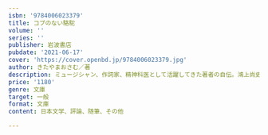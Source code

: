 ```yaml
---
isbn: '9784006023379'
title: コブのない駱駝
volume: ''
series: ''
publisher: 岩波書店
pubdate: '2021-06-17'
cover: 'https://cover.openbd.jp/9784006023379.jpg'
author: きたやまおさむ／著
description: ミュージシャン、作詞家、精神科医として活躍してきた著者の自伝。鴻上尚史との対談を新たに収録。
price: '1180'
genre: 文庫
target: 一般
format: 文庫
content: 日本文学、評論、随筆、その他

---
```

